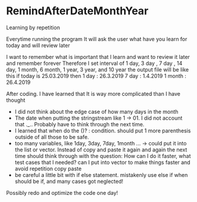 # RemindAfterDateMonthYear
Learning by repetition

Everytime running the program It will ask the user what have you learn for today and will review later

I want to remember what is important that I learn and want to review it later and remember forever
Therefore I set interval of 1 day, 3 day , 7 day , 14 day, 1 month, 6 month, 1 year, 3 year, and 10 year
the output file will be like this
if today is 25.03.2019
then 1 day : 26.3.2019
     7 day : 1.4.2019
     1 month : 26.4.2019
     

After coding. I have learned that It is way more complicated than I have thought

- I did not think about the edge case of how many days in the month
- The date when putting the stringstream like 1 -> 01. I did not account that ._.. Probably have to think through the next time.
- I learned that when do the ()? : condition. should put 1 more parenthesis outside of all those to be safe.
- too many variables, like 1day, 3day, 7day, 1month ... -> could put it into the list or vector. Instead of copy and paste it again and again
the next time should think through with the question: How can I do it faster, what test cases that I needed? can I put into vector to make things faster and avoid repetition copy paste
- be careful a little bit with if else statement. mistakenly use else if when should be if, and many cases got neglected!

Possibly redo and optimize the code one day!
